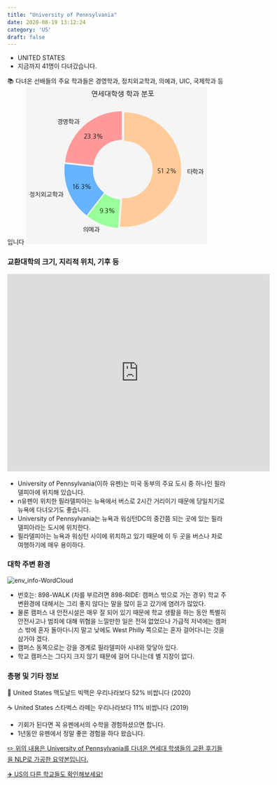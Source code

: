 ```yaml
---
title: "University of Pennsylvania"
date: 2020-08-19 13:12:24
category: 'US'
draft: false
---
```



* UNITED STATES
* 지금까지 41명이 다녀갔습니다. 

📚 다녀온 선배들의 주요 학과들은 경영학과, 정치외교학과, 의예과, UIC, 국제학과 등입니다
![department-info](../plots/US000231.png)
### 교환대학의 크기, 지리적 위치, 기후 등
<iframe
width="600"
height="450"
frameborder="0" style="border:0"
src="https://www.google.com/maps/embed/v1/place?key=AIzaSyC9e1AME-pVmWC4hBpFdu5S4dKzyepa3HQ&q=University+of+Pennsylvania&center=39.9522188,-75.1932137&zoom=14" allowfullscreen>
</iframe>

* University of Pennsylvania(이하 유펜)는 미국 동부의 주요 도시 중 하나인 필라델피아에 위치해 있습니다.
* n유펜이 위치한 필라델피아는 뉴욕에서 버스로 2시간 거리이기 때문에 당일치기로 뉴욕에 다녀오기도 좋습니다.
* University of Pennsylvania는 뉴욕과 워싱턴DC의 중간쯤 되는 곳에 있는 필라델피아라는 도시에 위치한다.
* 필라델피아는 뉴욕과 워싱턴 사이에 위치하고 있기 때문에 이 두 곳을 버스나 차로 여행하기에 매우 용이하다.


### 대학 주변 환경

![env_info-WordCloud](../univ_wordclouds_okt/env_info/US000231_env_info_okt.png)

* 번호는: 898-WALK (차를 부르려면 898-RIDE: 캠퍼스 밖으로 가는 경우) 학교 주변환경에 대해서는 그리 좋지 않다는 말을 많이 듣고 갔기에 염려가 많았다.
* 물론 캠퍼스 내 안전시설은 매우 잘 되어 있기 때문에 학교 생활을 하는 동안 특별히 안전사고나 범죄에 대해 위협을 느낄만한 일은 전혀 없었으나 가급적 저녁에는 캠퍼스 밖에 혼자 돌아다니지 말고 낮에도 West Philly 쪽으로는 혼자 걸어다니는 것을 삼가야 겠다.
* 캠퍼스 동쪽으로는 강을 경계로 필라델피아 시내와 맞닿아 있다.
* 학교 캠퍼스는 그다지 크지 않기 때문에 걸어 다니는데 별 지장이 없다.


### 총평 및 기타 정보 
🍔 United States 맥도날드 빅맥은 우리나라보다 52% 비쌉니다 (2020)

☕️ United States 스타벅스 라떼는 우리나라보다 11% 비쌉니다 (2019)
* 기회가 된다면 꼭 유펜에서의 수학을 경험하셨으면 합니다.
* 1년동안 유펜에서 정말 좋은 경험을 하다 왔습니다.


[✏️ 위의 내용은 University of Pennsylvania를 다녀온 연세대 학생들의 교환 후기들을 NLP로 가공한 요약본입니다.](http://oia.yonsei.ac.kr/partner/expReport.asp?ucode=US000231&bgbn=A)

[✈️ US의 다른 학교들도 확인해보세요!](https://yonsei-exchange.netlify.app/?category=US)
